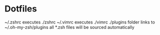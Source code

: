 # Dotfiles

~/.zshrc executes ./zshrc
~/.vimrc executes ./vimrc
./plugins folder links to ~/.oh-my-zsh/plugins
all \*.zsh files will be sourced automatically 
